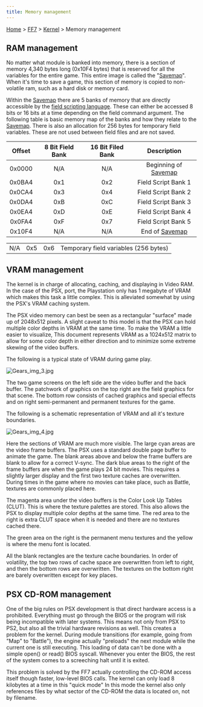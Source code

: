 ```yaml
---
title: Memory management
---
```


[Home](Main%20Page.md) > [FF7](FF7.md) > [Kernel](FF7/Kernel.md) > Memory management

## RAM management

No matter what module is banked into memory, there is a section of
memory 4,340 bytes long (0x10F4 bytes) that is reserved for all the
variables for the entire game. This entire image is called the
"[Savemap][]". When it's time to save a game, this section of memory is
copied to non-volatile ram, such as a hard disk or memory card.

Within the [Savemap][] there are 5 banks of memory that are directly
accessible by the [field scripting language][]. These can either be
accessed 8 bits or 16 bits at a time depending on the field command
argument. The following table is basic memory map of the banks and how
they relate to the [Savemap][]. There is also an allocation for 256
bytes for temporary field variables. These are not used between field
files and are not saved.

| Offset | 8 Bit Field Bank | 16 Bit Filed Bank |       Description        |
|:------:|:----------------:|:-----------------:|:------------------------:|
| 0x0000 |       N/A        |        N/A        | Beginning of [Savemap][] |
| 0x0BA4 |       0x1        |        0x2        |   Field Script Bank 1    |
| 0x0CA4 |       0x3        |        0x4        |   Field Script Bank 2    |
| 0x0DA4 |       0xB        |        0xC        |   Field Script Bank 3    |
| 0x0EA4 |       0xD        |        0xE        |   Field Script Bank 4    |
| 0x0FA4 |       0xF        |        0x7        |   Field Script Bank 5    |
| 0x10F4 |       N/A        |        N/A        |    End of [Savemap][]    |

|     |     |     |                                       |
|-----|:---:|:---:|---------------------------------------|
| N/A | 0x5 | 0x6 | Temporary field variables (256 bytes) |

## VRAM management

The kernel is in charge of allocating, caching, and displaying in Video
RAM. In the case of the PSX, port, the Playstation only has 1 megabyte
of VRAM which makes this task a little complex. This is alleviated
somewhat by using the PSX's VRAM caching system.

The PSX video memory can best be seen as a rectangular "surface" made up
of 2048x512 pixels. A slight caveat to this model is that the PSX can
hold multiple color depths in VRAM at the same time. To make the VRAM a
little easier to visualize, This document represents VRAM as a 1024x512
matrix to allow for some color depth in either direction and to minimize
some extreme skewing of the video buffers.

  
The following is a typical state of VRAM during game play.

![][1]

The two game screens on the left side are the video buffer and the back
buffer. The patchwork of graphics on the top right are the field
graphics for that scene. The bottom row consists of cached graphics and
special effects and on right semi-permanent and permanent textures for
the game.

  
The following is a schematic representation of VRAM and all it's texture
boundaries.

![][2]

Here the sections of VRAM are much more visible. The large cyan areas
are the video frame buffers. The PSX uses a standard double page buffer
to animate the game. The blank areas above and below the frame buffers
are blank to allow for a correct V-sync. The dark blue areas to the
right of the frame buffers are when the game plays 24 bit movies. This
requires a slightly larger display and the first two texture caches are
overwritten. During times in the game where no movies can take place,
such as Battle, textures are commonly placed here.

The magenta area under the video buffers is the Color Look Up Tables
(CLUT). This is where the texture palettes are stored. This also allows
the PSX to display multiple color depths at the same time. The red area
to the right is extra CLUT space when it is needed and there are no
textures cached there.

The green area on the right is the permanent menu textures and the
yellow is where the menu font is located.

All the blank rectangles are the texture cache boundaries. In order of
volatility, the top two rows of cache space are overwritten from left to
right, and then the bottom rows are overwritten. The textures on the
bottom right are barely overwritten except for key places.

  

## PSX CD-ROM management

One of the big rules on PSX development is that direct hardware access
is a prohibited. Everything must go through the BIOS or the program will
risk being incompatible with later systems. This means not only from PSX
to PS2, but also all the trivial hardware revisions as well. This
creates a problem for the kernel. During module transitions (for
example, going from "Map" to "Battle"), the engine actually "preloads"
the next module while the current one is still executing. This loading
of data can't be done with a simple open() or read() BIOS syscall.
Whenever you enter the BIOS, the rest of the system comes to a
screeching halt until it is exited.

This problem is solved by the FF7 actually controlling the CD-ROM access
itself though faster, low-level BIOS calls. The kernel can only load 8
kilobytes at a time in this "quick mode" In this mode the kernel also
only references files by what sector of the CD-ROM the data is located
on, not by filename.

  [Savemap]: FF7/Savemap.md "wikilink"
  [field scripting language]: FF7/Field%20script.md "wikilink"
  [1]: assets/Gears%20img%203.jpg "Gears_img_3.jpg"
  [2]: assets/Gears%20img%204.jpg "Gears_img_4.jpg"
